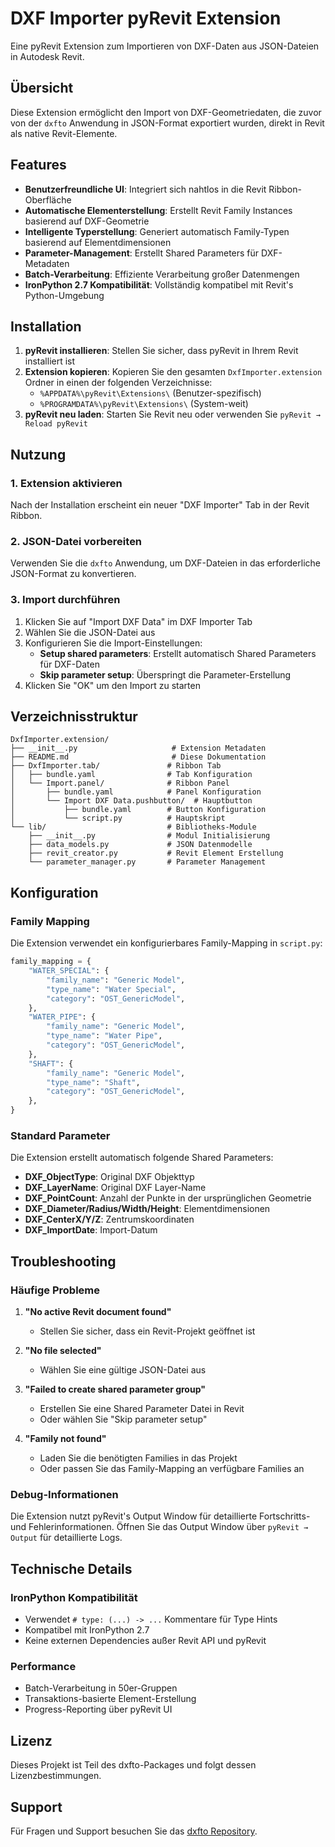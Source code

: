 # DXF Importer pyRevit Extension

Eine pyRevit Extension zum Importieren von DXF-Daten aus JSON-Dateien in Autodesk Revit.

## Übersicht

Diese Extension ermöglicht den Import von DXF-Geometriedaten, die zuvor von der `dxfto` Anwendung in JSON-Format exportiert wurden, direkt in Revit als native Revit-Elemente.

## Features

- **Benutzerfreundliche UI**: Integriert sich nahtlos in die Revit Ribbon-Oberfläche
- **Automatische Elementerstellung**: Erstellt Revit Family Instances basierend auf DXF-Geometrie
- **Intelligente Typerstellung**: Generiert automatisch Family-Typen basierend auf Elementdimensionen
- **Parameter-Management**: Erstellt Shared Parameters für DXF-Metadaten
- **Batch-Verarbeitung**: Effiziente Verarbeitung großer Datenmengen
- **IronPython 2.7 Kompatibilität**: Vollständig kompatibel mit Revit's Python-Umgebung

## Installation

1. **pyRevit installieren**: Stellen Sie sicher, dass pyRevit in Ihrem Revit installiert ist
2. **Extension kopieren**: Kopieren Sie den gesamten `DxfImporter.extension` Ordner in einen der folgenden Verzeichnisse:
   - `%APPDATA%\pyRevit\Extensions\` (Benutzer-spezifisch)
   - `%PROGRAMDATA%\pyRevit\Extensions\` (System-weit)
3. **pyRevit neu laden**: Starten Sie Revit neu oder verwenden Sie `pyRevit → Reload pyRevit`

## Nutzung

### 1. Extension aktivieren

Nach der Installation erscheint ein neuer "DXF Importer" Tab in der Revit Ribbon.

### 2. JSON-Datei vorbereiten

Verwenden Sie die `dxfto` Anwendung, um DXF-Dateien in das erforderliche JSON-Format zu konvertieren.

### 3. Import durchführen

1. Klicken Sie auf "Import DXF Data" im DXF Importer Tab
2. Wählen Sie die JSON-Datei aus
3. Konfigurieren Sie die Import-Einstellungen:
   - **Setup shared parameters**: Erstellt automatisch Shared Parameters für DXF-Daten
   - **Skip parameter setup**: Überspringt die Parameter-Erstellung
4. Klicken Sie "OK" um den Import zu starten

## Verzeichnisstruktur

```
DxfImporter.extension/
├── __init__.py                     # Extension Metadaten
├── README.md                       # Diese Dokumentation
├── DxfImporter.tab/               # Ribbon Tab
│   ├── bundle.yaml                # Tab Konfiguration
│   └── Import.panel/              # Ribbon Panel
│       ├── bundle.yaml            # Panel Konfiguration
│       └── Import DXF Data.pushbutton/  # Hauptbutton
│           ├── bundle.yaml        # Button Konfiguration
│           └── script.py          # Hauptskript
└── lib/                           # Bibliotheks-Module
    ├── __init__.py                # Modul Initialisierung
    ├── data_models.py             # JSON Datenmodelle
    ├── revit_creator.py           # Revit Element Erstellung
    └── parameter_manager.py       # Parameter Management
```

## Konfiguration

### Family Mapping

Die Extension verwendet ein konfigurierbares Family-Mapping in `script.py`:

```python
family_mapping = {
    "WATER_SPECIAL": {
        "family_name": "Generic Model",
        "type_name": "Water Special",
        "category": "OST_GenericModel",
    },
    "WATER_PIPE": {
        "family_name": "Generic Model",
        "type_name": "Water Pipe",
        "category": "OST_GenericModel",
    },
    "SHAFT": {
        "family_name": "Generic Model",
        "type_name": "Shaft",
        "category": "OST_GenericModel",
    },
}
```

### Standard Parameter

Die Extension erstellt automatisch folgende Shared Parameters:

- **DXF_ObjectType**: Original DXF Objekttyp
- **DXF_LayerName**: Original DXF Layer-Name
- **DXF_PointCount**: Anzahl der Punkte in der ursprünglichen Geometrie
- **DXF_Diameter/Radius/Width/Height**: Elementdimensionen
- **DXF_CenterX/Y/Z**: Zentrumskoordinaten
- **DXF_ImportDate**: Import-Datum

## Troubleshooting

### Häufige Probleme

1. **"No active Revit document found"**
   - Stellen Sie sicher, dass ein Revit-Projekt geöffnet ist

2. **"No file selected"**
   - Wählen Sie eine gültige JSON-Datei aus

3. **"Failed to create shared parameter group"**
   - Erstellen Sie eine Shared Parameter Datei in Revit
   - Oder wählen Sie "Skip parameter setup"

4. **"Family not found"**
   - Laden Sie die benötigten Families in das Projekt
   - Oder passen Sie das Family-Mapping an verfügbare Families an

### Debug-Informationen

Die Extension nutzt pyRevit's Output Window für detaillierte Fortschritts- und Fehlerinformationen. Öffnen Sie das Output Window über `pyRevit → Output` für detaillierte Logs.

## Technische Details

### IronPython Kompatibilität

- Verwendet `# type: (...) -> ...` Kommentare für Type Hints
- Kompatibel mit IronPython 2.7
- Keine externen Dependencies außer Revit API und pyRevit

### Performance

- Batch-Verarbeitung in 50er-Gruppen
- Transaktions-basierte Element-Erstellung
- Progress-Reporting über pyRevit UI

## Lizenz

Dieses Projekt ist Teil des dxfto-Packages und folgt dessen Lizenzbestimmungen.

## Support

Für Fragen und Support besuchen Sie das [dxfto Repository](https://github.com/your-repo/dxfto).

